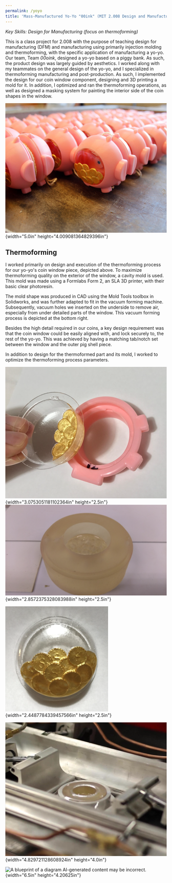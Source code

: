 ```yaml
---
permalink: /yoyo
title: 'Mass-Manufactured Yo-Yo "00ink" (MIT 2.008 Design and Manufacturing II Team Project)'
---
```


*Key Skills: Design for Manufacturing (focus on thermoforming)*

This is a class project for 2.008 with the purpose of teaching design
for manufacturing (DFM) and manufacturing using primarily injection
molding and thermoforming, with the specific application of
manufacturing a yo-yo. Our team, Team *00oink*, designed a yo-yo based
on a piggy bank. As such, the product design was largely guided by
aesthetics. I worked along with my teammates on the general design of
the yo-yo, and I specialized in thermoforming manufacturing and
post-production. As such, I implemented the design for our coin window
component, designing and 3D printing a mold for it. In addition, I
optimized and ran the thermoforming operations, as well as designed a
masking system for painting the interior side of the coin shapes in the
window.

![](./media/YoYo/image1.png){width="5.0in"
height="4.009081364829396in"}

## Thermoforming 

I worked primarily on design and execution of the thermoforming process
for our yo-yo's coin window piece, depicted above. To maximize
thermoforming quality on the exterior of the window, a cavity mold is
used. This mold was made using a Formlabs Form 2, an SLA 3D printer,
with their basic clear photoresin.

The mold shape was produced in CAD using the Mold Tools toolbox in
Solidworks, and was further adapted to fit in the vacuum forming
machine. Subsequently, vacuum holes we inserted on the underside to
remove air, especially from under detailed parts of the window. This
vacuum forming process is depicted at the bottom right.

Besides the high detail required in our coins, a key design requirement
was that the coin window could be easily aligned with, and lock securely
to, the rest of the yo-yo. This was achieved by having a matching
tab/notch set between the window and the outer pig shell piece.

In addition to design for the thermoformed part and its mold, I worked
to optimize the thermoforming process parameters.

![](./media/YoYo/image2.png){width="3.0753051181102364in"
height="2.5in"}![](./media/YoYo/image3.png){width="2.8572375328083988in"
height="2.5in"}

![](./media/YoYo/image4.png){width="2.4487784339457566in"
height="2.5in"}

![](./media/YoYo/image5.png){width="4.829721128608924in"
height="4.0in"}

![A blueprint of a diagram AI-generated content may be
incorrect.](./media/YoYo/image6.png){width="6.5in"
height="4.20625in"}
